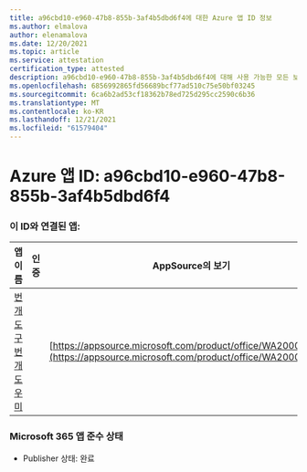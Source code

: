 ```yaml
---
title: a96cbd10-e960-47b8-855b-3af4b5dbd6f4에 대한 Azure 앱 ID 정보
ms.author: elmalova
author: elenamalova
ms.date: 12/20/2021
ms.topic: article
ms.service: attestation
certification_type: attested
description: a96cbd10-e960-47b8-855b-3af4b5dbd6f4에 대해 사용 가능한 모든 보안 및 규정 준수 정보입니다.
ms.openlocfilehash: 6856992865fd56689bcf77ad510c75e50bf03245
ms.sourcegitcommit: 6ca6b2ad53cf18362b78ed725d295cc2590c6b36
ms.translationtype: MT
ms.contentlocale: ko-KR
ms.lasthandoff: 12/21/2021
ms.locfileid: "61579404"
---
```

# <a name="azure-app-id-a96cbd10-e960-47b8-855b-3af4b5dbd6f4"></a>Azure 앱 ID: a96cbd10-e960-47b8-855b-3af4b5dbd6f4


### <a name="apps-associated-with-this-id"></a>이 ID와 연결된 앱:
| **앱 이름** | **인증** | **AppSource의 보기** |
|--------------|---------------|-----------------------|
| [번개 도구 번개 도우미](https://docs.microsoft.com/microsoft-365-app-certification/forward/WA200001926) |  | [https://appsource.microsoft.com/product/office/WA200001926](https://appsource.microsoft.com/product/office/WA200001926) |

### <a name="microsoft-365-app-compliance-status"></a>Microsoft 365 앱 준수 상태
- Publisher 상태: 완료
